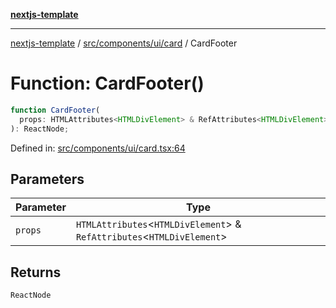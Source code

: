 [**nextjs-template**](README.md)

---

[nextjs-template](README.md) / [src/components/ui/card](src.components.ui.card.md) / CardFooter

# Function: CardFooter()

```ts
function CardFooter(
  props: HTMLAttributes<HTMLDivElement> & RefAttributes<HTMLDivElement>,
): ReactNode;
```

Defined in: [src/components/ui/card.tsx:64](https://github.com/Its-Satyajit/nextjs-template/blob/c8d81b09293d759cbf04e9bc7e542cc7d90740e6/src/components/ui/card.tsx#L64)

## Parameters

| Parameter | Type                                                                       |
| --------- | -------------------------------------------------------------------------- |
| `props`   | `HTMLAttributes`\<`HTMLDivElement`\> & `RefAttributes`\<`HTMLDivElement`\> |

## Returns

`ReactNode`
